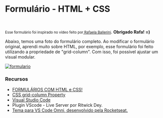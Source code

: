 <h1>Formulário - HTML + CSS</h1>
<br>
<p><small>Esse formulário foi inspirado no vídeo feito por<a href="https://github.com/rafaballerini"> Rafaela Ballerini</a></small>. <strong>   Obrigado Rafa! =)</strong></p>

<p>Abaixo, temos uma foto do formulário completo. Ao modificar o formulário original, aprendi muito sobre HTML, por exemplo, esse formulário foi feito utilizando a propriedade de "grid-column". Com isso, foi possível ajustar um visual modular.</p>

<p>
  <a href="https://ibb.co/TrMBC5R"><img src="https://i.ibb.co/g6ZMnCw/formulario.png" alt="formulario" border="0"></a>
</p>


<h3>Recursos</h3>

<ul>
  <li><a href="https://youtu.be/wwqOJ2o84S4">FORMULÁRIOS COM HTML e CSS!</a></li>
  <li><a href="https://www.w3schools.com/cssref/pr_grid-column.asp">CSS grid-column Property</a></li>
  <li><a href="https://code.visualstudio.com/">Visual Studio Code</a></li>
  <li><a href="hhttps://marketplace.visualstudio.com/items?itemName=ritwickdey.LiveServer"></a>Plugin VScode - Live Server por Ritwick Dey.</li>
  <li><a href="https://marketplace.visualstudio.com/items?itemName=rocketseat.theme-omni">Tema para VS Code Omni, desenvolvido pela Rocketseat.</a></li>
</ul>
